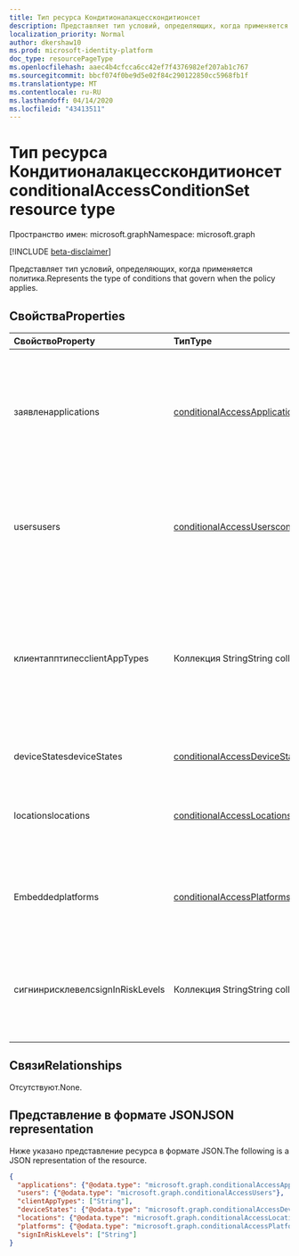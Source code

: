 ```yaml
---
title: Тип ресурса Кондитионалакцесскондитионсет
description: Представляет тип условий, определяющих, когда применяется политика.
localization_priority: Normal
author: dkershaw10
ms.prod: microsoft-identity-platform
doc_type: resourcePageType
ms.openlocfilehash: aaec4b4cfcca6cc42ef7f4376982ef207ab1c767
ms.sourcegitcommit: bbcf074f0be9d5e02f84c290122850cc5968fb1f
ms.translationtype: MT
ms.contentlocale: ru-RU
ms.lasthandoff: 04/14/2020
ms.locfileid: "43413511"
---
```

# <a name="conditionalaccessconditionset-resource-type"></a><span data-ttu-id="dd12c-103">Тип ресурса Кондитионалакцесскондитионсет</span><span class="sxs-lookup"><span data-stu-id="dd12c-103">conditionalAccessConditionSet resource type</span></span>

<span data-ttu-id="dd12c-104">Пространство имен: microsoft.graph</span><span class="sxs-lookup"><span data-stu-id="dd12c-104">Namespace: microsoft.graph</span></span>

[!INCLUDE [beta-disclaimer](../../includes/beta-disclaimer.md)]

<span data-ttu-id="dd12c-105">Представляет тип условий, определяющих, когда применяется политика.</span><span class="sxs-lookup"><span data-stu-id="dd12c-105">Represents the type of conditions that govern when the policy applies.</span></span>

## <a name="properties"></a><span data-ttu-id="dd12c-106">Свойства</span><span class="sxs-lookup"><span data-stu-id="dd12c-106">Properties</span></span>

| <span data-ttu-id="dd12c-107">Свойство</span><span class="sxs-lookup"><span data-stu-id="dd12c-107">Property</span></span>     | <span data-ttu-id="dd12c-108">Тип</span><span class="sxs-lookup"><span data-stu-id="dd12c-108">Type</span></span>        | <span data-ttu-id="dd12c-109">Описание</span><span class="sxs-lookup"><span data-stu-id="dd12c-109">Description</span></span> |
|:-------------|:------------|:------------|
|<span data-ttu-id="dd12c-110">заявлен</span><span class="sxs-lookup"><span data-stu-id="dd12c-110">applications</span></span>|[<span data-ttu-id="dd12c-111">conditionalAccessApplications</span><span class="sxs-lookup"><span data-stu-id="dd12c-111">conditionalAccessApplications</span></span>](conditionalaccessapplications.md)| <span data-ttu-id="dd12c-112">Приложения и действия пользователя, включенные в политику и исключенные из нее.</span><span class="sxs-lookup"><span data-stu-id="dd12c-112">Applications and user actions included in and excluded from the policy.</span></span> <span data-ttu-id="dd12c-113">Обязательно.</span><span class="sxs-lookup"><span data-stu-id="dd12c-113">Required.</span></span> |
|<span data-ttu-id="dd12c-114">users</span><span class="sxs-lookup"><span data-stu-id="dd12c-114">users</span></span>|[<span data-ttu-id="dd12c-115">conditionalAccessUsers</span><span class="sxs-lookup"><span data-stu-id="dd12c-115">conditionalAccessUsers</span></span>](conditionalaccessusers.md)| <span data-ttu-id="dd12c-116">Пользователи, группы и роли, включенные в политику и исключенные из нее.</span><span class="sxs-lookup"><span data-stu-id="dd12c-116">Users, groups, and roles included in and excluded from the policy.</span></span> <span data-ttu-id="dd12c-117">Обязательно.</span><span class="sxs-lookup"><span data-stu-id="dd12c-117">Required.</span></span> |
|<span data-ttu-id="dd12c-118">клиентапптипес</span><span class="sxs-lookup"><span data-stu-id="dd12c-118">clientAppTypes</span></span>|<span data-ttu-id="dd12c-119">Коллекция String</span><span class="sxs-lookup"><span data-stu-id="dd12c-119">String collection</span></span>| <span data-ttu-id="dd12c-120">Типы клиентских приложений, включенные в политику.</span><span class="sxs-lookup"><span data-stu-id="dd12c-120">Client application types included in the policy.</span></span> <span data-ttu-id="dd12c-121">Возможные значения: `browser`, `modern`, `easSupported`, `easUnsupported`, `other`.</span><span class="sxs-lookup"><span data-stu-id="dd12c-121">Possible values are: `browser`, `modern`, `easSupported`, `easUnsupported`, `other`.</span></span>|
|<span data-ttu-id="dd12c-122">deviceStates</span><span class="sxs-lookup"><span data-stu-id="dd12c-122">deviceStates</span></span>|[<span data-ttu-id="dd12c-123">conditionalAccessDeviceStates</span><span class="sxs-lookup"><span data-stu-id="dd12c-123">conditionalAccessDeviceStates</span></span>](conditionalaccessdevicestates.md)| <span data-ttu-id="dd12c-124">Состояния устройств в политике.</span><span class="sxs-lookup"><span data-stu-id="dd12c-124">Device states in the policy.</span></span> |
|<span data-ttu-id="dd12c-125">locations</span><span class="sxs-lookup"><span data-stu-id="dd12c-125">locations</span></span>|[<span data-ttu-id="dd12c-126">conditionalAccessLocations</span><span class="sxs-lookup"><span data-stu-id="dd12c-126">conditionalAccessLocations</span></span>](conditionalaccesslocations.md)| <span data-ttu-id="dd12c-127">Расположения, включенные в политику и исключенные из нее.</span><span class="sxs-lookup"><span data-stu-id="dd12c-127">Locations included in and excluded from the policy.</span></span> |
|<span data-ttu-id="dd12c-128">Embedded</span><span class="sxs-lookup"><span data-stu-id="dd12c-128">platforms</span></span>|[<span data-ttu-id="dd12c-129">conditionalAccessPlatforms</span><span class="sxs-lookup"><span data-stu-id="dd12c-129">conditionalAccessPlatforms</span></span>](conditionalaccessplatforms.md)| <span data-ttu-id="dd12c-130">Платформы, включенные в политику и исключенные из нее.</span><span class="sxs-lookup"><span data-stu-id="dd12c-130">Platforms included in and excluded from the policy.</span></span> |
|<span data-ttu-id="dd12c-131">сигнинрисклевелс</span><span class="sxs-lookup"><span data-stu-id="dd12c-131">signInRiskLevels</span></span>|<span data-ttu-id="dd12c-132">Коллекция String</span><span class="sxs-lookup"><span data-stu-id="dd12c-132">String collection</span></span>| <span data-ttu-id="dd12c-133">Уровни риска, включенные в политику.</span><span class="sxs-lookup"><span data-stu-id="dd12c-133">Risk levels included in the policy.</span></span> <span data-ttu-id="dd12c-134">Возможные значения: `low`, `medium`, `high`, `none`.</span><span class="sxs-lookup"><span data-stu-id="dd12c-134">Possible values are: `low`, `medium`, `high`, `none`.</span></span>|

## <a name="relationships"></a><span data-ttu-id="dd12c-135">Связи</span><span class="sxs-lookup"><span data-stu-id="dd12c-135">Relationships</span></span>

<span data-ttu-id="dd12c-136">Отсутствуют.</span><span class="sxs-lookup"><span data-stu-id="dd12c-136">None.</span></span>

## <a name="json-representation"></a><span data-ttu-id="dd12c-137">Представление в формате JSON</span><span class="sxs-lookup"><span data-stu-id="dd12c-137">JSON representation</span></span>

<span data-ttu-id="dd12c-138">Ниже указано представление ресурса в формате JSON.</span><span class="sxs-lookup"><span data-stu-id="dd12c-138">The following is a JSON representation of the resource.</span></span>

<!-- {
  "blockType": "resource",
  "optionalProperties": [
    "clientAppTypes",
    "deviceStates",
    "locations",
    "platforms",
    "signInRiskLevels"
  ],
  "@odata.type": "microsoft.graph.conditionalAccessConditionSet",
  "baseType": null
}-->

```json
{
  "applications": {"@odata.type": "microsoft.graph.conditionalAccessApplications"},
  "users": {"@odata.type": "microsoft.graph.conditionalAccessUsers"},
  "clientAppTypes": ["String"],
  "deviceStates": {"@odata.type": "microsoft.graph.conditionalAccessDeviceStates"},
  "locations": {"@odata.type": "microsoft.graph.conditionalAccessLocations"},
  "platforms": {"@odata.type": "microsoft.graph.conditionalAccessPlatforms"},
  "signInRiskLevels": ["String"]
}
```

<!-- uuid: 16cd6b66-4b1a-43a1-adaf-3a886856ed98
2019-02-04 14:57:30 UTC -->
<!-- {
  "type": "#page.annotation",
  "description": "conditionalAccessConditionset resource",
  "keywords": "",
  "section": "documentation",
  "tocPath": ""
}-->